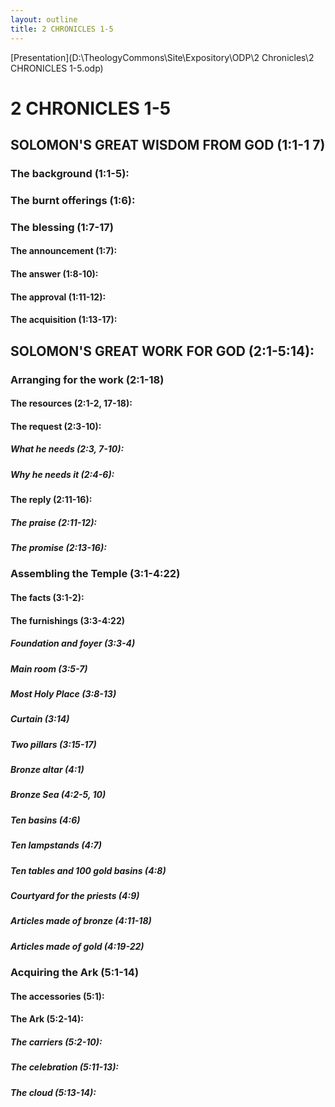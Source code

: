 ```yaml
---
layout: outline
title: 2 CHRONICLES 1-5
---
```

[Presentation](D:\TheologyCommons\Site\Expository\ODP\2 Chronicles\2 CHRONICLES 1-5.odp)
# 2 CHRONICLES 1-5 
## SOLOMON\'S GREAT WISDOM FROM GOD (1:1-1 7) 
###  The background (1:1-5): 
###  The burnt offerings (1:6): 
###  The blessing (1:7-17) 
####  The announcement (1:7): 
####  The answer (1:8-10): 
####  The approval (1:11-12): 
####  The acquisition (1:13-17):
## SOLOMON\'S GREAT WORK FOR GOD (2:1-5:14): 
###  Arranging for the work (2:1-18) 
####  The resources (2:1-2, 17-18): 
####  The request (2:3-10): 
#####  What he needs (2:3, 7-10): 
#####  Why he needs it (2:4-6): 
####  The reply (2:11-16): 
#####  The praise (2:11-12): 
#####  The promise (2:13-16): 
###  Assembling the Temple (3:1-4:22) 
####  The facts (3:1-2): 
####  The furnishings (3:3-4:22) 
#####  Foundation and foyer (3:3-4) 
#####  Main room (3:5-7) 
#####  Most Holy Place (3:8-13) 
#####  Curtain (3:14) 
#####  Two pillars (3:15-17) 
#####  Bronze altar (4:1) 
#####  Bronze Sea (4:2-5, 10) 
#####  Ten basins (4:6) 
#####  Ten lampstands (4:7) 
#####  Ten tables and 100 gold basins (4:8) 
#####  Courtyard for the priests (4:9) 
#####  Articles made of bronze (4:11-18) 
#####  Articles made of gold (4:19-22) 
###  Acquiring the Ark (5:1-14) 
####  The accessories (5:1): 
####  The Ark (5:2-14): 
#####  The carriers (5:2-10): 
#####  The celebration (5:11-13): 
#####  The cloud (5:13-14): 
